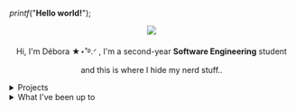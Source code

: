 <p><i>printf</i>("<b>Hello world!</b>");</p>
<p>
    <div align="center">
        <img src="https://media1.giphy.com/media/v1.Y2lkPTc5MGI3NjExZ3V1aXdqNGVnYnp0dmN2aGFpbmVuYWpwamtncGZjeWw3NW52MjBvNSZlcD12MV9pbnRlcm5hbF9naWZfYnlfaWQmY3Q9Zw/9tZc9Mzo9K0yOYx38U/giphy.gif"/>
        </p>
        <p>Hi, I'm Débora ★⋆˚࿔.ᐟ , I'm a second-year <b>Software Engineering</b> student and this is where I hide my nerd stuff..</p>
    </div>
<details>
 <summary>Projects</summary>
  <a href="https://github.com/deboravcaetano/LI2" target="_blank">Hitori-Game</a>
  <br>
  <a href="https://github.com/deboravcaetano/Immutable-Towers" target="_blank">Immutable-Towers</a>
</details>
<details>
 <summary>What I've been up to </b></summary>
    <br>
    <p>Survived the <b>Haskell</b> quest at university.<br>Currently grinding through <b>C</b>.<br>Self-learning <b>HTML</b> and <b>CSS</b>, one tag at a time!</p>
</details>


